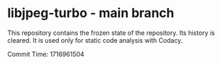 # libjpeg-turbo - main branch

This repository contains the frozen state of the repository.
Its history is cleared. It is used only for static code
analysis with Codacy.

Commit Time: 1716961504